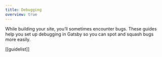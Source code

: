 ```yaml
---
title: Debugging
overview: true
---
```


While building your site, you’ll sometimes encounter bugs. These guides help you set up debugging in Gatsby so you can spot and squash bugs more easily.

[[guidelist]]

